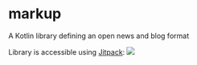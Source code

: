 # markup
A Kotlin library defining an open news and blog format

Library is accessible using [Jitpack](https://jitpack.io/#chRyNaN/markup): 
[![](https://jitpack.io/v/chRyNaN/markup.svg)](https://jitpack.io/#chRyNaN/markup)
